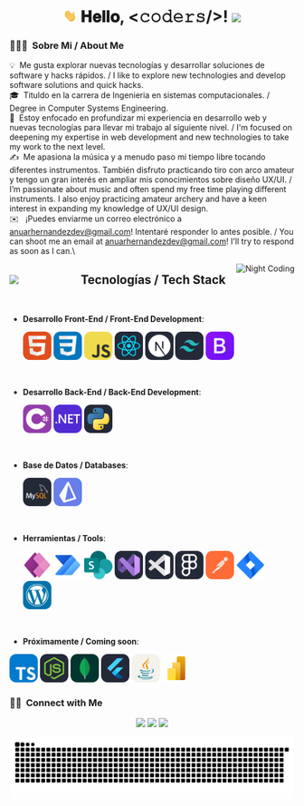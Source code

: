 

<h1 align="center">
  <img src="https://github.com/Parply/Parply/blob/master/.github/Hi.gif?raw=true" width="24px">
  𝐇𝐞𝐥𝐥𝐨, &lt;𝚌𝚘𝚍𝚎𝚛𝚜/&gt;!
  <img src="GIF/Hi.gif" width="40px" />
</h1>


### 👨🏻‍💻 &nbsp;Sobre Mi / About Me

💡 &nbsp;Me gusta explorar nuevas tecnologías y desarrollar soluciones de software y hacks rápidos. / I like to explore new technologies and develop software solutions and quick hacks.\
🎓 &nbsp;Tituldo en la carrera de Ingenieria en sistemas computacionales. / Degree in Computer Systems Engineering.\
🌱 &nbsp;Estoy enfocado en profundizar mi experiencia en desarrollo web y nuevas tecnologías para llevar mi trabajo al siguiente nivel. / I'm focused on deepening my expertise in web development and new technologies to take my work to the next level.\
✍️ &nbsp;Me apasiona la música y a menudo paso mi tiempo libre tocando diferentes instrumentos. También disfruto practicando tiro con arco amateur y tengo un gran interés en ampliar mis conocimientos sobre diseño UX/UI. / I’m passionate about music and often spend my free time playing different instruments. I also enjoy practicing amateur archery and have a keen interest in expanding my knowledge of UX/UI design.\
✉️ &nbsp; ¡Puedes enviarme un correo electrónico a anuarhernandezdev@gmail.com! Intentaré responder lo antes posible. / You can shoot me an email at anuarhernandezdev@gmail.com! I'll try to respond as soon as I can.\


<img alt="Night Coding" src="https://media.giphy.com/media/SWoSkN6DxTszqIKEqv/giphy.gif" align="right"/>

## <img src="https://media2.giphy.com/media/QssGEmpkyEOhBCb7e1/giphy.gif?cid=ecf05e47a0n3gi1bfqntqmob8g9aid1oyj2wr3ds3mg700bl&rid=giphy.gif" style="width:2rem; margin-right:100px;" > <b>&nbsp;Tecnologías / Tech Stack</b>
<br>

<p align="center">

- **Desarrollo Front-End / Front-End Development**:
    
    <img src="https://github.com/tandpfun/skill-icons/blob/main/icons/HTML.svg" width="50px" title="HTML5" alt="HTML5">  <img src="https://github.com/tandpfun/skill-icons/blob/main/icons/CSS.svg" width="50px" title="CSS3" alt="CSS3">  <img src="https://github.com/tandpfun/skill-icons/blob/main/icons/JavaScript.svg" width="50px" title="JavaScript" alt="JavaScript"> <img src="https://github.com/tandpfun/skill-icons/blob/main/icons/React-Dark.svg" width="50px" title="ReactJS" alt="ReactJS"> <img src="https://github.com/tandpfun/skill-icons/blob/main/icons/NextJS-Dark.svg" width="50px" title="NextJS" alt="NextJS"> <img src="https://github.com/tandpfun/skill-icons/blob/main/icons/TailwindCSS-Dark.svg" width="50px" title="TailwindCSS" alt="TailwindCSS"> <img src="https://github.com/tandpfun/skill-icons/blob/main/icons/Bootstrap.svg" width="50px" title="Bootstrap" alt="Bootstrap">

<br>   
    
- **Desarrollo Back-End / Back-End Development**:

   <img src="https://github.com/tandpfun/skill-icons/blob/main/icons/CS.svg" width="50px" title="C#" alt="C#">  <img src="https://github.com/tandpfun/skill-icons/blob/main/icons/DotNet.svg" width="50px" title=".Net" alt=".Net">  <img src="https://github.com/tandpfun/skill-icons/blob/main/icons/Python-Dark.svg" width="50px" title="Python" alt="Python">

<br>

- **Base de Datos / Databases**:

  <img src="https://github.com/tandpfun/skill-icons/blob/main/icons/MySQL-Dark.svg" width="50px" title="MySQL" alt="MySQL"> <img src="https://github.com/tandpfun/skill-icons/blob/main/icons/Prisma.svg" width="50px" title="Prisma" alt="Prisma">
<br>

- **Herramientas / Tools**:

  <img src="https://github.com/AlejoX010/AlejoX010/blob/main/icons8-microsoft-power-apps-2020-240.svg" width="50px" title="Power Apps" alt="Power Apps"> <img src="https://github.com/AlejoX010/AlejoX010/blob/main/icons8-microsoft-power-automate-2020-240.svg" width="50px" title="Power Automate" alt="Power Automate"> <img src="https://github.com/AlejoX010/AlejoX010/blob/main/office.png" width="50px" title="Sharepoint" alt="Sharepoint">  <img src="https://github.com/tandpfun/skill-icons/blob/main/icons/VisualStudio-Dark.svg" width="50px" title="Visual Studio" alt="Visual Studio"> <img src="https://github.com/tandpfun/skill-icons/blob/main/icons/VSCode-Dark.svg" width="50px" title="Visual Studio Code" alt="Visual Studio Code"> <img src="https://github.com/tandpfun/skill-icons/blob/main/icons/Figma-Dark.svg" width="50px" title="Figma" alt="Figma"> <img src="https://github.com/tandpfun/skill-icons/blob/main/icons/Postman.svg" width="50px" title="Postman" alt="Postman"> <img src="https://github.com/AlejoX010/AlejoX010/blob/main/icons8-jira.svg" width="50px" title="Jira" alt="Jira"> <img src="https://github.com/tandpfun/skill-icons/blob/main/icons/Wordpress.svg" width="50px" title="Wordpress" alt="Wordpress">

<br>

- **Próximamente / Coming soon**:

<img src="https://github.com/tandpfun/skill-icons/blob/main/icons/TypeScript.svg" width="50px" title="NodeJS" alt="NodeJS">  <img src="https://github.com/tandpfun/skill-icons/blob/main/icons/NodeJS-Dark.svg" width="50px" title="NodeJS" alt="NodeJS">  <img src="https://github.com/tandpfun/skill-icons/blob/main/icons/MongoDB.svg" width="50px" title="MongoDB" alt="MongoDB"> <img src="https://github.com/tandpfun/skill-icons/blob/main/icons/Flutter-Dark.svg" width="50px" title="Flutter" alt="Flutter"> <img src="https://github.com/tandpfun/skill-icons/blob/main/icons/Java-Light.svg" width="50px" title="Java" alt="Java"> <img src="https://github.com/AlejoX010/AlejoX010/blob/main/icons8-power-bi-2021.svg" width="50px" title="Power BI" alt="PowerBi">


</p>



### 🤝🏻 &nbsp;Connect with Me

<p align="center">
<a href="https://www.linkedin.com/in/anuar-hern%C3%A1ndez-975711227/"><img src="https://img.shields.io/badge/LinkedIn-0077B5?style=for-the-badge&logo=linkedin&logoColor=white"/></a>
<a href="mailto:anuarhernandezdelgado@gmail.com"><img src="https://img.shields.io/badge/Gmail-D14836?style=for-the-badge&logo=gmail&logoColor=white"/></a>
<a href="https://www.instagram.com/alejo_helder?igsh=aXFhMmJ0d21zdXF2"><img src="https://img.shields.io/badge/Instagram-E4405F?style=for-the-badge&logo=instagram&logoColor=white"/></a>
</p>

<p align = "center">
	<img src = "https://github.com/7oSkaaa/7oSkaaa/blob/output/github-contribution-grid-snake.svg?" alt = "Snake Game"/>
</p>

